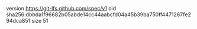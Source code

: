 version https://git-lfs.github.com/spec/v1
oid sha256:dbbda1f96682b05abde14cc44aabcfd04a45b39ba750ff4471267fe294dca851
size 51
